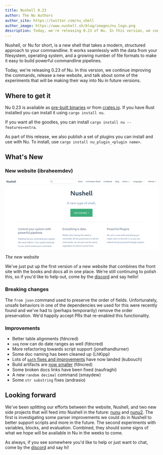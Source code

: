 ```yaml
---
title: Nushell 0.23
author: The Nu Authors
author_site: https://twitter.com/nu_shell
author_image: https://www.nushell.sh/blog/images/nu_logo.png
description: Today, we're releasing 0.23 of Nu. In this version, we continue improving the commands, release a new website, and talk about some of the experiments that will be making their way into Nu in future versions.
---
```


Nushell, or Nu for short, is a new shell that takes a modern, structured approach to your commandline. It works seamlessly with the data from your filesystem, operating system, and a growing number of file formats to make it easy to build powerful commandline pipelines.

Today, we're releasing 0.23 of Nu. In this version, we continue improving the commands, release a new website, and talk about some of the experiments that will be making their way into Nu in future versions.

<!-- more -->

## Where to get it

Nu 0.23 is available as [pre-built binaries](https://github.com/nushell/nushell/releases/tag/0.23.0) or from [crates.io](https://crates.io/crates/nu). If you have Rust installed you can install it using `cargo install nu`.

If you want all the goodies, you can install `cargo install nu --features=extra`.

As part of this release, we also publish a set of plugins you can install and use with Nu. To install, use `cargo install nu_plugin_<plugin name>`.

## What's New

### New website (ibraheemdev)

![picture of the new Nushell website](/assets/images/0_23_website.png)

_The new website_

We've just put up the first version of a new website that combines the front site with the books and docs all in one place. We're still continuing to polish this, so if you'd like to help out, come by the [discord](https://discord.gg/NtAbbGn) and say hello!

### Breaking changes

The `from json` command used to preserve the order of fields. Unfortunately, unsafe behaviors in one of the dependencies we used for this were recently found and we've had to (perhaps temporarily) remove the order preservation. We'd happily accept PRs that re-enabled this functionality.

### Improvements

- Better table alignments (fdncred)
- `seq` now can do date ranges as well (fdncred)
- More refactoring towards script support (jonathandturner)
- Some doc naming has been cleaned up (LhKipp)
- Lots of [`path` fixes and improvements](https://github.com/nushell/nushell/pull/2742) have now landed (kubouch)
- Build artifacts are [now smaller](https://github.com/nushell/nushell/pull/2747) (fdncred)
- Some broken docs links have been fixed (naufraghi)
- A new `random decimal` command (smaydew)
- Some `str substring` fixes (andrasio)

## Looking forward

We've been splitting our efforts between the website, Nushell, and two new side projects that will feed into Nushell in the future: [nunu](https://github.com/jonathandturner/nunu/) and [nunu2](https://github.com/jonathandturner/nunu2). The first is investigating some parser improvements we could do in Nushell to better support scripts and more in the future. The second experiments with variables, blocks, and evaluation. Combined, they should some signs of what we hope will be available in Nu in the weeks to come.

As always, if you see somewhere you'd like to help or just want to chat, come by the [discord](https://discord.gg/NtAbbGn) and say hi!

